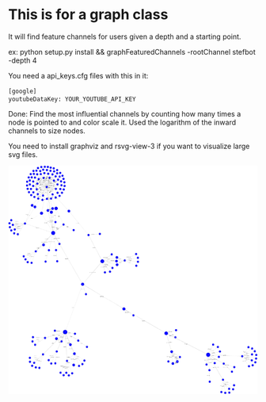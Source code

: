 # This is for a graph class

It will find feature channels for users given a depth and a starting point.

ex: python setup.py install && graphFeaturedChannels -rootChannel stefbot -depth 4

You need a api_keys.cfg files with this in it:

    [google]
    youtubeDataKey: YOUR_YOUTUBE_API_KEY

Done:
Find the most influential channels by counting how many times a node is pointed to and color scale it.
Used the logarithm of the inward channels to size nodes.

You need to install graphviz and rsvg-view-3 if you want to visualize large svg files.

![Sample](./graph/graph_output.png)
